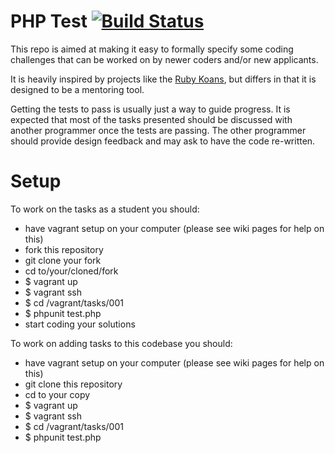 PHP Test [![Build Status](https://travis-ci.org/roboweaver/phptest.svg?branch=master)](https://travis-ci.org/roboweaver/phptest)
========

This repo is aimed at making it easy to formally specify some coding challenges that can be worked on by newer coders and/or new applicants.

It is heavily inspired by projects like the [Ruby Koans](http://rubykoans.com/), but differs in that it is designed to be a mentoring tool.

Getting the tests to pass is usually just a way to guide progress. It is expected that most of the tasks presented should be discussed with another programmer once the tests are passing.  The other programmer should provide design feedback and may ask to have the code re-written.

Setup
=====
To work on the tasks as a student you should:

 * have vagrant setup on your computer (please see wiki pages for help on this)
 * fork this repository
 * git clone your fork
 * cd to/your/cloned/fork
 * $ vagrant up
 * $ vagrant ssh
 * $ cd /vagrant/tasks/001
 * $ phpunit test.php
 * start coding your solutions

To work on adding tasks to this codebase you should:

 * have vagrant setup on your computer (please see wiki pages for help on this)
 * git clone this repository
 * cd to your copy
 * $ vagrant up
 * $ vagrant ssh
 * $ cd /vagrant/tasks/001
 * $ phpunit test.php
